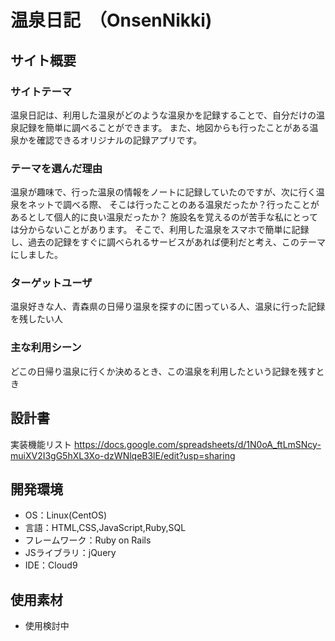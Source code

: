 # 温泉日記　（OnsenNikki)

## サイト概要

### サイトテーマ
温泉日記は、利用した温泉がどのような温泉かを記録することで、自分だけの温泉記録を簡単に調べることができます。 また、地図からも行ったことがある温泉かを確認できるオリジナルの記録アプリです。

### テーマを選んだ理由
温泉が趣味で、行った温泉の情報をノートに記録していたのですが、次に行く温泉をネットで調べる際、 そこは行ったことのある温泉だったか？行ったことがあるとして個人的に良い温泉だったか？ 施設名を覚えるのが苦手な私にとっては分からないことがあります。 そこで、利用した温泉をスマホで簡単に記録し、過去の記録をすぐに調べられるサービスがあれば便利だと考え、このテーマにしました。

### ターゲットユーザ
温泉好きな人、青森県の日帰り温泉を探すのに困っている人、温泉に行った記録を残したい人

### 主な利用シーン
どこの日帰り温泉に行くか決めるとき、この温泉を利用したという記録を残すとき

## 設計書
実装機能リスト https://docs.google.com/spreadsheets/d/1N0oA_ftLmSNcy-muiXV2I3gG5hXL3Xo-dzWNlqeB3lE/edit?usp=sharing

## 開発環境
- OS：Linux(CentOS)
- 言語：HTML,CSS,JavaScript,Ruby,SQL
- フレームワーク：Ruby on Rails
- JSライブラリ：jQuery
- IDE：Cloud9

## 使用素材
- 使用検討中
